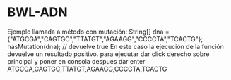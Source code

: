 # BWL-ADN

Ejemplo llamada a método con mutación:
String[] dna = {"ATGCGA","CAGTGC","TTATGT","AGAAGG","CCCCTA","TCACTG"};\
hasMutation(dna); // devuelve true
En este caso la ejecución de la función devuelve un resultado positivo. 
para ejecutar dar click derecho sobre principal y poner en consola despues dar enter
ATGCGA,CAGTGC,TTATGT,AGAAGG,CCCCTA,TCACTG
